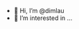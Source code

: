 - 👋 Hi, I’m @dimlau
- 👀 I’m interested in ...

<!---
dimlau/dimlau is a ✨ special ✨ repository because its `README.md` (this file) appears on your GitHub profile.
You can click the Preview link to take a look at your changes.
--->
